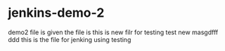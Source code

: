 
# jenkins-demo-2
demo2
file is given
the file is
this is new filr for testing
test
new masgdfff
ddd
this is the file for jenking using testing
